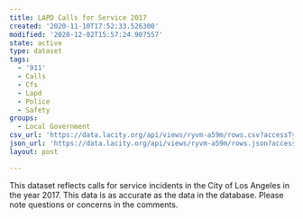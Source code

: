 ```yaml
---
title: LAPD Calls for Service 2017
created: '2020-11-10T17:52:33.526300'
modified: '2020-12-02T15:57:24.907557'
state: active
type: dataset
tags:
  - '911'
  - Calls
  - Cfs
  - Lapd
  - Police
  - Safety
groups:
  - Local Government
csv_url: 'https://data.lacity.org/api/views/ryvm-a59m/rows.csv?accessType=DOWNLOAD'
json_url: 'https://data.lacity.org/api/views/ryvm-a59m/rows.json?accessType=DOWNLOAD'
layout: post

---
```

This dataset reflects calls for service incidents in the City of Los Angeles in the year 2017. This data is as accurate as the data in the database. Please note questions or concerns in the comments.

